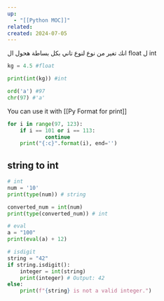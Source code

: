```yaml
---
up:
  - "[[Python MOC]]"
related: 
created: 2024-07-05
---
```


انك تغير من نوع لنوع تاني بكل بساطة
هحول ال float ل int

```python
kg = 4.5 #float

print(int(kg)) #int

ord('a') #97
chr(97) #'a'
```

You can use it with [[Py Format for print]]
```python
for i in range(97, 123):
	if i == 101 or i == 113:
	        continue
	print("{:c}".format(i), end='')
```

## string to int
```python
# int
num = '10'
print(type(num)) # string

converted_num = int(num)
print(type(converted_num)) # int

# eval
a = "100"
print(eval(a) + 12)

# isdigit
string = "42"
if string.isdigit():
	integer = int(string)
	print(integer) # Output: 42
else:
	print(f"{string} is not a valid integer.")
```